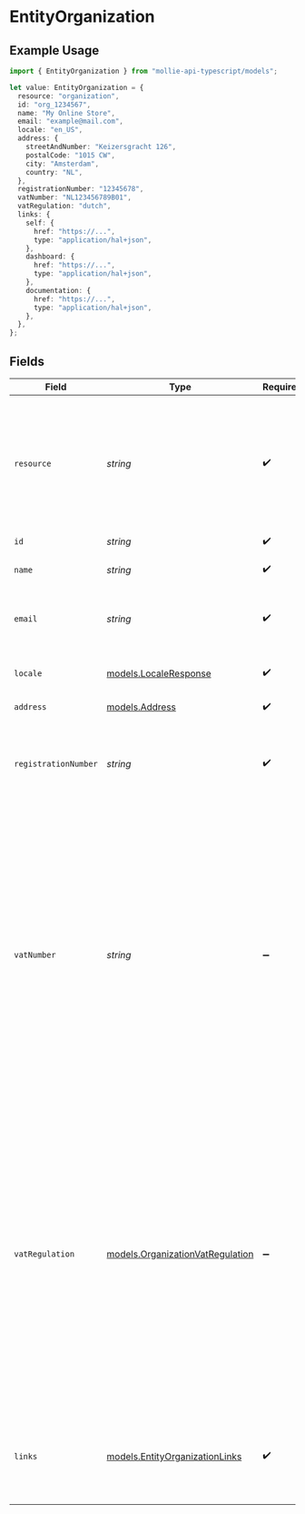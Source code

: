 # EntityOrganization

## Example Usage

```typescript
import { EntityOrganization } from "mollie-api-typescript/models";

let value: EntityOrganization = {
  resource: "organization",
  id: "org_1234567",
  name: "My Online Store",
  email: "example@mail.com",
  locale: "en_US",
  address: {
    streetAndNumber: "Keizersgracht 126",
    postalCode: "1015 CW",
    city: "Amsterdam",
    country: "NL",
  },
  registrationNumber: "12345678",
  vatNumber: "NL123456789B01",
  vatRegulation: "dutch",
  links: {
    self: {
      href: "https://...",
      type: "application/hal+json",
    },
    dashboard: {
      href: "https://...",
      type: "application/hal+json",
    },
    documentation: {
      href: "https://...",
      type: "application/hal+json",
    },
  },
};
```

## Fields

| Field                                                                                                                                                                                                                                             | Type                                                                                                                                                                                                                                              | Required                                                                                                                                                                                                                                          | Description                                                                                                                                                                                                                                       | Example                                                                                                                                                                                                                                           |
| ------------------------------------------------------------------------------------------------------------------------------------------------------------------------------------------------------------------------------------------------- | ------------------------------------------------------------------------------------------------------------------------------------------------------------------------------------------------------------------------------------------------- | ------------------------------------------------------------------------------------------------------------------------------------------------------------------------------------------------------------------------------------------------- | ------------------------------------------------------------------------------------------------------------------------------------------------------------------------------------------------------------------------------------------------- | ------------------------------------------------------------------------------------------------------------------------------------------------------------------------------------------------------------------------------------------------- |
| `resource`                                                                                                                                                                                                                                        | *string*                                                                                                                                                                                                                                          | :heavy_check_mark:                                                                                                                                                                                                                                | Indicates the response contains an organization object. Will always contain the string `organization` for this<br/>resource type.                                                                                                                 | organization                                                                                                                                                                                                                                      |
| `id`                                                                                                                                                                                                                                              | *string*                                                                                                                                                                                                                                          | :heavy_check_mark:                                                                                                                                                                                                                                | N/A                                                                                                                                                                                                                                               | org_1234567                                                                                                                                                                                                                                       |
| `name`                                                                                                                                                                                                                                            | *string*                                                                                                                                                                                                                                          | :heavy_check_mark:                                                                                                                                                                                                                                | The name of the organization.                                                                                                                                                                                                                     | My Online Store                                                                                                                                                                                                                                   |
| `email`                                                                                                                                                                                                                                           | *string*                                                                                                                                                                                                                                          | :heavy_check_mark:                                                                                                                                                                                                                                | The email address associated with the organization.                                                                                                                                                                                               | example@mail.com                                                                                                                                                                                                                                  |
| `locale`                                                                                                                                                                                                                                          | [models.LocaleResponse](../models/localeresponse.md)                                                                                                                                                                                              | :heavy_check_mark:                                                                                                                                                                                                                                | Allows you to preset the language to be used.                                                                                                                                                                                                     | en_US                                                                                                                                                                                                                                             |
| `address`                                                                                                                                                                                                                                         | [models.Address](../models/address.md)                                                                                                                                                                                                            | :heavy_check_mark:                                                                                                                                                                                                                                | N/A                                                                                                                                                                                                                                               |                                                                                                                                                                                                                                                   |
| `registrationNumber`                                                                                                                                                                                                                              | *string*                                                                                                                                                                                                                                          | :heavy_check_mark:                                                                                                                                                                                                                                | The registration number of the organization at their local chamber of commerce.                                                                                                                                                                   | 12345678                                                                                                                                                                                                                                          |
| `vatNumber`                                                                                                                                                                                                                                       | *string*                                                                                                                                                                                                                                          | :heavy_minus_sign:                                                                                                                                                                                                                                | The VAT number of the organization, if based in the European Union or in The United Kingdom. VAT numbers are<br/>verified against the international registry *VIES*.<br/><br/>The field is not present for merchants residing in other countries. | NL123456789B01                                                                                                                                                                                                                                    |
| `vatRegulation`                                                                                                                                                                                                                                   | [models.OrganizationVatRegulation](../models/organizationvatregulation.md)                                                                                                                                                                        | :heavy_minus_sign:                                                                                                                                                                                                                                | Mollie applies Dutch VAT for merchants based in The Netherlands, British VAT for merchants based in The United<br/>Kingdom, and shifted VAT for merchants in the European Union.<br/><br/>The field is not present for merchants residing in other countries. | dutch                                                                                                                                                                                                                                             |
| `links`                                                                                                                                                                                                                                           | [models.EntityOrganizationLinks](../models/entityorganizationlinks.md)                                                                                                                                                                            | :heavy_check_mark:                                                                                                                                                                                                                                | An object with several relevant URLs. Every URL object will contain an `href` and a `type` field.                                                                                                                                                 |                                                                                                                                                                                                                                                   |